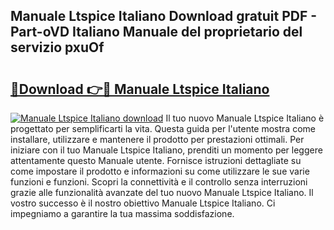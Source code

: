 ## Manuale Ltspice Italiano Download gratuit PDF - Part-oVD Italiano Manuale del proprietario del servizio pxuOf

# <h2><a href="http://dfg53m7.blite.top/?on=Manuale+Ltspice+Italiano">🔗Download 👉🔴 Manuale Ltspice Italiano</a></h2>

[![Manuale Ltspice Italiano download](https://i.imgur.com/lujVjoI.png)](http://dfg53m7.blite.top/?on=Manuale+Ltspice+Italiano)
Il tuo nuovo Manuale Ltspice Italiano è progettato per semplificarti la vita. Questa guida per l'utente mostra come installare, utilizzare e mantenere il prodotto per prestazioni ottimali. Per iniziare con il tuo Manuale Ltspice Italiano, prenditi un momento per leggere attentamente questo Manuale utente. Fornisce istruzioni dettagliate su come impostare il prodotto e informazioni su come utilizzare le sue varie funzioni e funzioni. Scopri la connettività e il controllo senza interruzioni grazie alle funzionalità avanzate del tuo nuovo Manuale Ltspice Italiano. Il vostro successo è il nostro obiettivo Manuale Ltspice Italiano. Ci impegniamo a garantire la tua massima soddisfazione.
